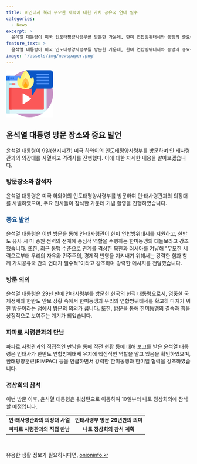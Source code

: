 ```yaml
---
title: 미인태사 북러 무모한 세력에 대한 가치 공유국 연대 필수
categories:
  - News
excerpt: >
  윤석열 대통령이 미국 인도태평양사령부를 방문한 가운데, 한미 연합방위태세와 동맹의 중요성을 강조했다. 그는 인태사가 한반도 안보를 위한 핵심 역할을 수행하고, 러시아와 북한에 대한 연합 방위 태세를 강화하기 위해 미국과의 협력을 강조했다. 또한, 인태사 방문은 29년 만에 이루어진 것으로, 한미동맹의 결속을 상징적으로 보여주는 계기로 평가되고 있다. 윤 대통령은 인태사 장병들을 격려하고, 환태평양훈련을 언급하며 미국과의 협력과 결속의 중요성을 강조했다.
feature_text: >
  윤석열 대통령이 미국 인도태평양사령부를 방문한 가운데, 한미 연합방위태세와 동맹의 중요성을 강조했다. 그는 인태사가 한반도 안보를 위한 핵심 역할을 수행하고, 러시아와 북한에 대한 연합 방위 태세를 강화하기 위해 미국과의 협력을 강조했다. 또한, 인태사 방문은 29년 만에 이루어진 것으로, 한미동맹의 결속을 상징적으로 보여주는 계기로 평가되고 있다. 윤 대통령은 인태사 장병들을 격려하고, 환태평양훈련을 언급하며 미국과의 협력과 결속의 중요성을 강조했다.
image: '/assets/img/newspaper.png'
---
```


<p><img src="/assets/img/news.png" alt="rentncar 속보" /></p>

<h2 data-ke-size="size26">윤석열 대통령 방문 장소와 중요 발언</h2>

<p data-ke-size="size16">윤석열 대통령이 9일(현지시간) 미국 하와이의 인도태평양사령부를 방문하며 인·태사령관과의 의장대를 사열하고 격려사를 진행했다. 이에 대한 자세한 내용을 알아보겠습니다.</p>

<h3 data-ke-size="size24">방문장소와 참석자</h3>

<p data-ke-size="size16">윤석열 대통령은 미국 하와이의 인도태평양사령부를 방문하여 인·태사령관과의 의장대를 사열하였으며, 주요 인사들이 참석한 가운데 기념 촬영을 진행하였습니다.</p>

<h3 data-ke-size="size24"><span style="color: #1a5490;">중요 발언</span></h3>

<p data-ke-size="size16">윤석열 대통령은 이번 방문을 통해 인·태사령관이 한미 연합방위태세를 지원하고, 한반도 유사 시 미 증원 전력의 전개에 중심적 역할을 수행하는 한미동맹의 대들보라고 강조했습니다. 또한, 최근 동맹 수준으로 관계를 격상한 북한과 러시아를 겨냥해 "무모한 세력으로부터 우리의 자유와 민주주의, 경제적 번영을 지켜내기 위해서는 강력한 힘과 함께 가치공유국 간의 연대가 필수적"이라고 강조하며 강력한 메시지를 전달했습니다.</p>

<h3 data-ke-size="size24">방문 의의</h3>

<p data-ke-size="size16">윤석열 대통령은 29년 만에 인태사령부를 방문한 한국의 현직 대통령으로서, 엄중한 국제정세와 한반도 안보 상황 속에서 한미동맹과 우리의 연합방위태세를 확고히 다지기 위한 방문이라는 점에서 방문의 의의가 큽니다. 또한, 방문을 통해 한미동맹의 결속과 힘을 상징적으로 보여주는 계기가 되었습니다.</p>

<h3 data-ke-size="size24">파파로 사령관과의 만남</h3>

<p data-ke-size="size16">파파로 사령관과의 직접적인 만남을 통해 작전 현황 등에 대해 보고를 받은 윤석열 대통령은 인태사가 한반도 연합방위태세 유지에 핵심적인 역할을 맡고 있음을 확인하였으며, 환태평양훈련(RIMPAC) 등을 언급하면서 강력한 한미동맹과 한미일 협력을 강조하였습니다.</p>

<h3 data-ke-size="size24">정상회의 참석</h3>

<p data-ke-size="size16">이번 방문 이후, 윤석열 대통령은 워싱턴으로 이동하여 10일부터 나토 정상회의에 참석할 예정입니다.</p>

<table>
    <tbody>
        <tr>
            <td style="text-align: center; height: 17px;"><b>인·태사령관과의 의장대 사열</b></td>
            <td style="text-align: center; height: 17px;"><b>인태사령부 방문 29년만의 의미</b></td>
        </tr>
        <tr>
            <td style="text-align: center; height: 17px;"><b>파파로 사령관과의 직접 만남</b></td>
            <td style="text-align: center; height: 17px;"><b>나토 정상회의 참석 계획</b></td>
        </tr>
    </tbody>
</table>

<p data-ke-size="size16">&nbsp;</p>
유용한 생활 정보가 필요하시다면, <a href="https://onioninfo.kr" rel="dofollow">onioninfo.kr</a>


